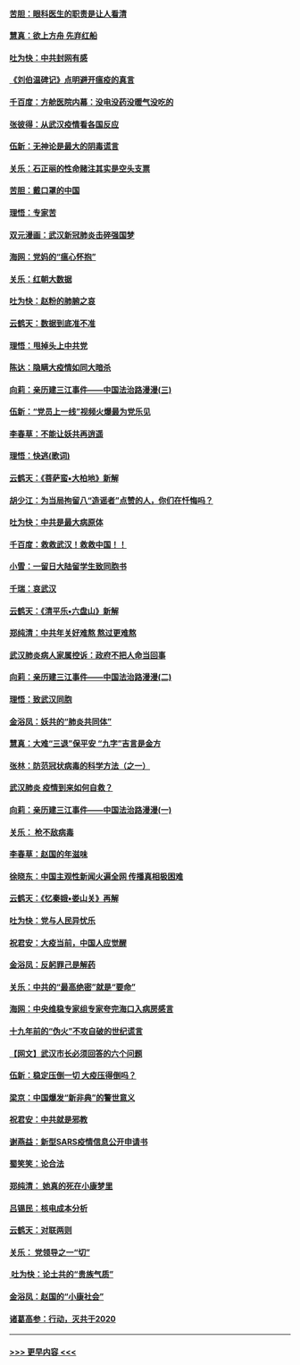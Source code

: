 #### [苦胆：眼科医生的职责是让人看清](../pages/nsc993/n11853840.md?t=02090302) 
#### [慧真：欲上方舟 先弃红船](../pages/nsc993/n11853483.md?t=02090302) 
#### [吐为快：中共封网有感](../pages/nsc993/n11852575.md?t=02090302) 
#### [《刘伯温碑记》点明避开瘟疫的真言](../pages/nsc993/n11852128.md?t=02090302) 
#### [千百度：方舱医院内幕：没电没药没暖气没吃的](../pages/nsc993/n11850211.md?t=02090302) 
#### [张彼得：从武汉疫情看各国反应](../pages/nsc993/n11850102.md?t=02090302) 
#### [伍新：无神论是最大的阴毒谎言](../pages/nsc993/n11846129.md?t=02090302) 
#### [关乐：石正丽的性命赌注其实是空头支票](../pages/nsc993/n11846109.md?t=02090302) 
#### [苦胆：戴口罩的中国](../pages/nsc993/n11845576.md?t=02090302) 
#### [理悟：专家苦](../pages/nsc993/n11845564.md?t=02090302) 
#### [双元漫画：武汉新冠肺炎击碎强国梦](../pages/nsc993/n11843320.md?t=02090302) 
#### [海网：党妈的“瘟心怀抱”](../pages/nsc993/n11840740.md?t=02090302) 
#### [关乐：红朝大数据](../pages/nsc993/n11840675.md?t=02090302) 
#### [吐为快：赵粉的肺腑之哀](../pages/nsc993/n11840618.md?t=02090302) 
#### [云鹤天：数据到底准不准](../pages/nsc993/n11840325.md?t=02090302) 
#### [理悟：甩掉头上中共党](../pages/nsc993/n11838826.md?t=02090302) 
#### [陈达：隐瞒大疫情如同大暗杀](../pages/nsc993/n11838771.md?t=02090302) 
#### [向莉：亲历建三江事件——中国法治路漫漫(三)](../pages/nsc993/n11831825.md?t=02090302) 
#### [伍新：“党员上一线”视频火爆最为党乐见](../pages/nsc993/n11838200.md?t=02090302) 
#### [李春草：不能让妖共再逍遥](../pages/nsc993/n11838102.md?t=02090302) 
#### [理悟：快逃(歌词)](../pages/nsc993/n11838083.md?t=02090302) 
#### [云鹤天：《菩萨蛮▪大柏地》新解](../pages/nsc993/n11838059.md?t=02090302) 
#### [胡少江：为当局拘留八“造谣者”点赞的人，你们在忏悔吗？](../pages/nsc993/n11836801.md?t=02090302) 
#### [吐为快：中共是最大病原体](../pages/nsc993/n11836748.md?t=02090302) 
#### [千百度：救救武汉！救救中国！！](../pages/nsc993/n11836145.md?t=02090302) 
#### [小雪：一留日大陆留学生致同胞书](../pages/nsc993/n11834624.md?t=02090302) 
#### [千瑞：哀武汉](../pages/nsc993/n11833647.md?t=02090302) 
#### [云鹤天：《清平乐▪六盘山》新解](../pages/nsc993/n11833611.md?t=02090302) 
#### [郑纯清：中共年关好难熬 熬过更难熬](../pages/nsc993/n11833489.md?t=02090302) 
#### [武汉肺炎病人家属控诉：政府不把人命当回事](../pages/nsc993/n11833205.md?t=02090302) 
#### [向莉：亲历建三江事件——中国法治路漫漫(二)](../pages/nsc993/n11829102.md?t=02090302) 
#### [理悟：致武汉同胞](../pages/nsc993/n11831522.md?t=02090302) 
#### [金浴凤：妖共的“肺炎共同体”](../pages/nsc993/n11829448.md?t=02090302) 
#### [慧真：大难“三退”保平安 “九字”吉言是金方](../pages/nsc993/n11829501.md?t=02090302) 
#### [张林：防范冠状病毒的科学方法（之一）](../pages/nsc993/n11828618.md?t=02090302) 
#### [武汉肺炎 疫情到来如何自救？](../pages/nsc993/n11827632.md?t=02090302) 
#### [向莉：亲历建三江事件——中国法治路漫漫(一)](../pages/nsc993/n11827190.md?t=02090302) 
#### [关乐： 枪不敌病毒](../pages/nsc993/n11826746.md?t=02090302) 
#### [李春草：赵国的年滋味](../pages/nsc993/n11826321.md?t=02090302) 
#### [徐晓东：中国主观性新闻火遍全网 传播真相极困难](../pages/nsc993/n11826508.md?t=02090302) 
#### [云鹤天：《忆秦娥▪娄山关》再解](../pages/nsc993/n11824682.md?t=02090302) 
#### [吐为快：党与人民异忧乐](../pages/nsc993/n11824660.md?t=02090302) 
#### [祝君安：大疫当前，中国人应觉醒](../pages/nsc993/n11821946.md?t=02090302) 
#### [金浴凤：反躬罪己是解药](../pages/nsc993/n11820280.md?t=02090302) 
#### [关乐：中共的“最高绝密”就是“要命”](../pages/nsc993/n11816946.md?t=02090302) 
#### [海网：中央维稳专家组专家夸完海口入病房感言](../pages/nsc993/n11815138.md?t=02090302) 
#### [十九年前的“伪火”不攻自破的世纪谎言](../pages/nsc993/n11813238.md?t=02090302) 
#### [【网文】武汉市长必须回答的六个问题](../pages/nsc993/n11813848.md?t=02090302) 
#### [伍新：稳定压倒一切 大疫压得倒吗？](../pages/nsc993/n11812634.md?t=02090302) 
#### [梁京：中国爆发“新非典”的警世意义](../pages/nsc993/n11812554.md?t=02090302) 
#### [祝君安：中共就是邪教](../pages/nsc993/n11812431.md?t=02090302) 
#### [谢燕益：新型SARS疫情信息公开申请书](../pages/nsc993/n11808840.md?t=02090302) 
#### [蜀笑笑：论合法](../pages/nsc993/n11808064.md?t=02090302) 
#### [郑纯清： 她真的死在小康梦里](../pages/nsc993/n11806623.md?t=02090302) 
#### [吕锡民：核电成本分析](../pages/nsc993/n11806284.md?t=02090302) 
#### [云鹤天：对联两则](../pages/nsc993/n11805957.md?t=02090302) 
#### [关乐： 党领导之一“切”](../pages/nsc993/n11804505.md?t=02090302) 
#### [ 吐为快：论土共的“贵族气质”](../pages/nsc993/n11804490.md?t=02090302) 
#### [金浴凤：赵国的“小康社会”](../pages/nsc993/n11804452.md?t=02090302) 
#### [诸葛高参：行动，灭共于2020](../pages/nsc993/n11804120.md?t=02090302) 

----
#### [ >>> 更早内容 <<< ](../indexes/nsc993-earlier.md)
